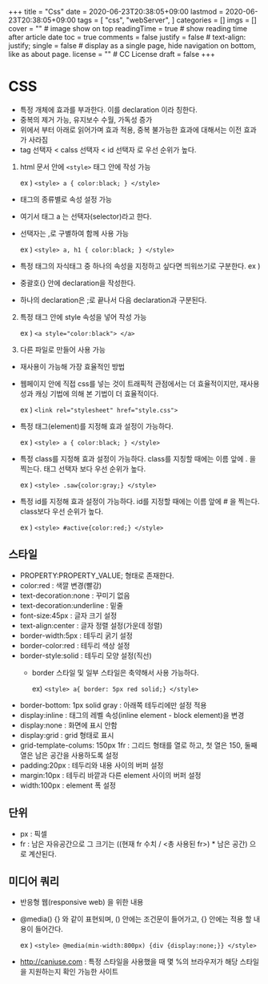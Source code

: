 +++
title = "Css"
date = 2020-06-23T20:38:05+09:00
lastmod = 2020-06-23T20:38:05+09:00
tags = [
    "css",
    "webServer",
]
categories = []
imgs = []
cover = ""  # image show on top
readingTime = true  # show reading time after article date
toc = true
comments = false
justify = false  # text-align: justify;
single = false  # display as a single page, hide navigation on bottom, like as about page.
license = ""  # CC License
draft = false 
+++

# CSS
 - 특정 개체에 효과를 부과한다. 이를 declaration 이라 칭한다. 
 - 중복의 제거 가능, 유지보수 수월, 가독성 증가
 - 위에서 부터 아래로 읽어가며 효과 적용, 중복 불가능한 효과에 대해서는 이전 효과가 사라짐
 - tag 선택자 < calss 선택자 < id 선택자 로 우선 순위가 높다. 

 1) html 문서 안에 ``<style>`` 태그 안에 작성 가능
             
       ex ) ``<style> a { color:black; } </style>``
       
   - 태그의 종류별로 속성 설정 가능
   - 여기서 태그 a 는 선택자(selector)라고 한다. 
   - 선택자는 ,로 구별하여 함께 사용 가능
  
      ex ) ``<style> a, h1 { color:black; } </style>``
      
   - 특정 태그의 자식태그 중 하나의 속성을 지정하고 싶다면 띄워쓰기로 구분한다. 
    ex ) <style> #grid ol { padding-left:3px; } </style>
   - 중괄호{} 안에 declaration을 작성한다. 
   - 하나의 declaration은 ;로 끝나서 다음 declaration과 구분된다. 
 2) 특정 태그 안에 style 속성을 넣어 작성 가능
  
      ex ) ``<a style="color:black"> </a>``
 3) 다른 파일로 만들어 사용 가능
  - 재사용이 가능해 가장 효율적인 방법
  - 웹페이지 안에 직접 css를 넣는 것이 트래픽적 관점에서는 더 효율적이지만, 재사용성과 캐싱 기법에 의해 본 기법이 더 효율적이다.
  
      ex ) ``<link rel="stylesheet" href="style.css"> ``

 - 특정 태그(element)를 지정해 효과 설정이 가능하다.

    ex ) ``<style> a { color:black; } </style>``
 - 특정 class를 지정해 효과 설정이 가능하다. class를 지칭할 때에는 이름 앞에 . 을 찍는다. 태그 선택자 보다 우선 순위가 높다. 

    ex ) ``<style> .saw{color:gray;} </style>``
 - 특정 id를 지정해 효과 설정이 가능하다. id를 지정할 때에는 이름 앞에 # 을 찍는다. class보다 우선 순위가 높다. 

    ex ) ``<style> #active{color:red;} </style>``

## 스타일
 - PROPERTY:PROPERTY_VALUE; 형태로 존재한다. 
 - color:red : 색깔 변경(빨강)
 - text-decoration:none : 꾸미기 없음
 - text-decoration:underline : 밑줄
 - font-size:45px : 글자 크기 설정
 - text-align:center : 글자 정렬 설정(가운데 정렬)
 - border-width:5px : 테두리 굵기 설정
 - border-color:red : 테두리 색상 설정
 - border-style:solid : 테두리 모양 설정(직선)
   - border 스타일 및 일부 스타일은 축약해서 사용 가능하다. 

     ex) ``<style> a{ border: 5px red solid;} </style>``
 - border-bottom: 1px solid gray : 아래쪽 테두리에만 설정 적용
 - display:inline : 태그의 레벨 속성(inline element - block element)을 변경
 - display:none : 화면에 표시 안함
 - display:grid : grid 형태로 표시
 - grid-template-colums: 150px 1fr : 그리드 형태를 열로 하고, 첫 열은 150, 둘째 열은 남은 공간을 사용하도록 설정
 - padding:20px : 테두리와 내용 사이의 버퍼 설정
 - margin:10px : 테두리 바깥과 다른 element 사이의 버퍼 설정
 - width:100px : element 폭 설정


## 단위
- px : 픽셀
- fr : 남은 자유공간으로 그 크기는 ((현재 fr 수치 / <총 사용된 fr>) * 남은 공간) 으로 계산된다. 

## 미디어 쿼리
- 반응형 웹(responsive web) 을 위한 내용
- @media() {} 와 같이 표현되며, () 안에는 조건문이 들어가고, {} 안에는 적용 할 내용이 들어간다. 
  
  ex ) ``<style> @media(min-width:800px) {div {display:none;}} </style>``

- http://caniuse.com : 특정 스타일을 사용했을 때 몇 %의 브라우저가 해당 스타일을 지원하는지 확인 가능한 사이트

